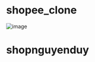 # shopee_clone
![image](https://user-images.githubusercontent.com/107544782/223127555-431b7da5-d842-452b-abad-f101222d385d.png)
# shopnguyenduy
